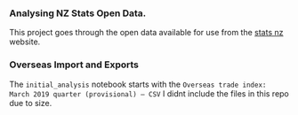 ### Analysing NZ Stats Open Data.

This project goes through the open data available for use from the [stats nz](https://www.stats.govt.nz/large-datasets/csv-files-for-download/) website.

### Overseas Import and Exports
The `initial_analysis` notebook starts with the `Overseas trade index: March 2019 quarter (provisional) – CSV` I didnt include the files in this repo due to size.